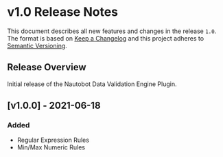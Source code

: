 # v1.0 Release Notes

This document describes all new features and changes in the release `1.0`. The format is based on [Keep a Changelog](https://keepachangelog.com/en/1.0.0/) and this project adheres to [Semantic Versioning](https://semver.org/spec/v2.0.0.html).

## Release Overview

Initial release of the Nautobot Data Validation Engine Plugin.

## [v1.0.0] - 2021-06-18

### Added

- Regular Expression Rules
- Min/Max Numeric Rules
